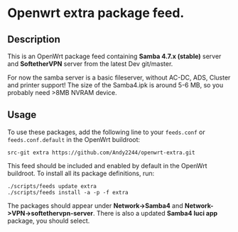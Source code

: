 # Openwrt extra package feed.

## Description

This is an OpenWrt package feed containing **Samba 4.7.x (stable)** server and **SoftetherVPN** server from the latest Dev git/master.

For now the samba server is a basic fileserver, without AC-DC, ADS, Cluster and printer support!
The size of the Samba4.ipk is around 5-6 MB, so you probably need >8MB NVRAM device.

## Usage

To use these packages, add the following line to your ```feeds.conf``` or ```feeds.conf.default``` in the OpenWrt buildroot:

```src-git extra https://github.com/Andy2244/openwrt-extra.git```

This feed should be included and enabled by default in the OpenWrt buildroot. To install all its package definitions, run:
```
./scripts/feeds update extra
./scripts/feeds install -a -p -f extra
```
The packages should appear under **Network->Samba4** and **Network->VPN->softethervpn-server**. There is also a updated **Samba4 luci app** package, you should select.
